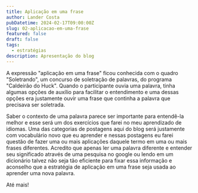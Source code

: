 ```yaml
---
title: Aplicação em uma frase
author: Lander Costa
pubDatetime: 2024-02-17T09:00:00Z
slug: 02-aplicacao-em-uma-frase
featured: false
draft: false
tags:
  - estratégias
description: Apresentação do blog
---
```


A expressão "aplicação em uma frase" ficou conhecida com o quadro "Soletrando", um concurso de soletração de palavras, do programa "Caldeirão do Huck". Quando o participante ouvia uma palavra, tinha algumas opções de auxílio para facilitar o entendimento e uma dessas opções era justamente ouvir uma frase que continha a palavra que precisava ser soletrada.

Saber o contexto de uma palavra parece ser importante para entendê-la melhor e esse será um dos exercícios que farei no meu aprendizado de idiomas. Uma das categorias de postagens aqui do blog será justamente com vocabulário novo que eu aprender e nessas postagens eu farei questão de fazer uma ou mais aplicações daquele termo em uma ou mais frases diferentes. Acredito que apenas ler uma palavra diferente e entender seu significado através de uma pesquisa no google ou lendo em um dicionário talvez não seja tão eficiente para fixar essa informação e aconselho que a estratégia de aplicação em uma frase seja usada ao aprender uma nova palavra.

Até mais!